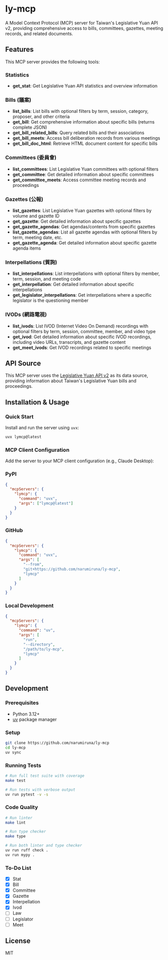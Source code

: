 # ly-mcp

A Model Context Protocol (MCP) server for Taiwan's Legislative Yuan API v2, providing comprehensive access to bills, committees, gazettes, meeting records, and related documents.

## Features

This MCP server provides the following tools:

### Statistics
- **get_stat**: Get Legislative Yuan API statistics and overview information

### Bills (議案)
- **list_bills**: List bills with optional filters by term, session, category, proposer, and other criteria
- **get_bill**: Get comprehensive information about specific bills (returns complete JSON)
- **get_bill_related_bills**: Query related bills and their associations
- **get_bill_meets**: Access bill deliberation records from various meetings
- **get_bill_doc_html**: Retrieve HTML document content for specific bills

### Committees (委員會)
- **list_committees**: List Legislative Yuan committees with optional filters
- **get_committee**: Get detailed information about specific committees
- **get_committee_meets**: Access committee meeting records and proceedings

### Gazettes (公報)
- **list_gazettes**: List Legislative Yuan gazettes with optional filters by volume and gazette ID
- **get_gazette**: Get detailed information about specific gazettes
- **get_gazette_agendas**: Get agendas/contents from specific gazettes
- **list_gazette_agendas**: List all gazette agendas with optional filters by term, meeting date, etc.
- **get_gazette_agenda**: Get detailed information about specific gazette agenda items

### Interpellations (質詢)
- **list_interpellations**: List interpellations with optional filters by member, term, session, and meeting code
- **get_interpellation**: Get detailed information about specific interpellations
- **get_legislator_interpellations**: Get interpellations where a specific legislator is the questioning member

### IVODs (網路電視)
- **list_ivods**: List IVOD (Internet Video On Demand) recordings with optional filters by term, session, committee, member, and video type
- **get_ivod**: Get detailed information about specific IVOD recordings, including video URLs, transcripts, and gazette content
- **get_meet_ivods**: Get IVOD recordings related to specific meetings

## API Source

This MCP server uses the [Legislative Yuan API v2](https://ly.govapi.tw/v2) as its data source, providing information about Taiwan's Legislative Yuan bills and proceedings.

## Installation & Usage

### Quick Start

Install and run the server using `uvx`:

```bash
uvx lymcp@latest
```

### MCP Client Configuration

Add the server to your MCP client configuration (e.g., Claude Desktop):

### PyPI

```json
{
  "mcpServers": {
    "lymcp": {
      "command": "uvx",
      "args": ["lymcp@latest"]
    }
  }
}
```

### GitHub

```json
{
  "mcpServers": {
    "lymcp": {
      "command": "uvx",
      "args": [
        "--from",
        "git+https://github.com/narumiruna/ly-mcp",
        "lymcp"
      ]
    }
  }
}
```

### Local Development

```json
{
  "mcpServers": {
    "lymcp": {
      "command": "uv",
      "args": [
        "run",
        "--directory",
        "/path/to/ly-mcp",
        "lymcp"
      ]
    }
  }
}
```

## Development

### Prerequisites

- Python 3.12+
- [uv](https://docs.astral.sh/uv/) package manager

### Setup

```bash
git clone https://github.com/narumiruna/ly-mcp
cd ly-mcp
uv sync
```

### Running Tests

```bash
# Run full test suite with coverage
make test

# Run tests with verbose output
uv run pytest -v -s
```

### Code Quality

```bash
# Run linter
make lint

# Run type checker
make type

# Run both linter and type checker
uv run ruff check .
uv run mypy .
```

### To-Do List

- [x] Stat
- [x] Bill
- [x] Committee
- [x] Gazette
- [x] Interpellation
- [x] Ivod
- [ ] Law
- [ ] Legislator
- [ ] Meet

## License

MIT
